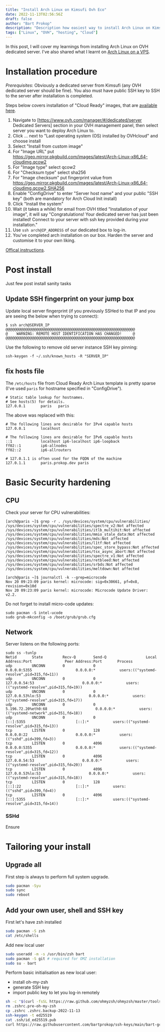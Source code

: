```yaml
---
title: "Install Arch Linux on Kimsufi Ovh Eco"
date: 2022-11-13T02:56:56Z
draft: false
author: "Bart Prokop"
description: "Description how easiest way to install Arch Linux on Kimsufi KS1 aka OVH Eco dedicated server"
tags: ["Linux", "OVH", "hosting", "Cloud"]
---
```


In this post, I will cover my learnings from installing Arch Linux on OVH dedicated server.
I've also shared what I learnt on [Arch Linux on a VPS](https://wiki.archlinux.org/title/Arch_Linux_on_a_VPS).

# Installation procedure

*Prerequisites*: Obviously a dedicated server from Kimsufi (any OVH dedicated server should be fine).
You also must have public SSH key to SSH to the server after installation is completed.

Steps below covers installation of "Cloud Ready" images, that are [available here](https://geo.mirror.pkgbuild.com/images/latest/).

1. Navigate to [https://www.ovh.com/manager/#/dedicated/server Dedicated Servers] section in your OVH management panel, then select server you want to deploy Arch Linux to.
2. Click ... next to "Last operating system (OS) installed by OVHcloud" and choose install
3. Select "Install from custom image"
4. For "Image URL" put https://geo.mirror.pkgbuild.com/images/latest/Arch-Linux-x86_64-cloudimg.qcow2
5. For "Image type" select qcow2
6. For "Checksum type" select sha256
7. For "Image checksum" put fingerprint value from https://geo.mirror.pkgbuild.com/images/latest/Arch-Linux-x86_64-cloudimg.qcow2.SHA256
8. Enable "ConfigDrive" to enter "Server host name" and your public "SSH key" (both are mandatory for Arch Cloud Init install)
9. Click "Install the system"
10. Wait (it takes a while) for email from OVH titled "Installation of your image", it will say "Congratulations! Your dedicated server has just been installed! Connect to your server with ssh key provided during your installation."
11. Use `ssh arch@IP_ADDRESS` of our dedicated box to log-in.
12. You've completed arch installation on our box. Harden the server and customise it to your own liking.

[Offical instructions](https://docs.ovh.com/gb/en/dedicated/bringyourownimage).

# Post install

Just few post install sanity tasks

## Update SSH fingerprint on your jump box

Update local server fingerprint (if you previously SSHed to that IP and you are seeing the below when trying to connect):

```
$ ssh arch@SERVER_IP
@@@@@@@@@@@@@@@@@@@@@@@@@@@@@@@@@@@@@@@@@@@@@@@@@@@@@@@@@@@
@    WARNING: REMOTE HOST IDENTIFICATION HAS CHANGED!     @
@@@@@@@@@@@@@@@@@@@@@@@@@@@@@@@@@@@@@@@@@@@@@@@@@@@@@@@@@@@
```

Use the following to remove old server instance SSH key pinning:

```
ssh-keygen -f ~/.ssh/known_hosts -R "SERVER_IP"
```

## fix hosts file

The `/etc/hosts` file from Cloud Ready Arch Linux template is pretty sparse (I've used `paris` for hostname specified in "ConfigDrive").

```
# Static table lookup for hostnames.
# See hosts(5) for details.
127.0.0.1       paris   paris
```

The above was replaced with this:

```
# The following lines are desirable for IPv4 capable hosts
127.0.0.1       localhost

# The following lines are desirable for IPv6 capable hosts
::1             localhost ip6-localhost ip6-loopback
ff02::1         ip6-allnodes
ff02::2         ip6-allrouters

# 127.0.1.1 is often used for the FQDN of the machine
127.0.1.1       paris.prokop.dev paris
```

# Basic Security hardening

## CPU

Check your server for CPU vulnerabilities:

```
[arch@paris ~]$ grep -r . /sys/devices/system/cpu/vulnerabilities/
/sys/devices/system/cpu/vulnerabilities/spectre_v2:Not affected
/sys/devices/system/cpu/vulnerabilities/itlb_multihit:Not affected
/sys/devices/system/cpu/vulnerabilities/mmio_stale_data:Not affected
/sys/devices/system/cpu/vulnerabilities/mds:Not affected
/sys/devices/system/cpu/vulnerabilities/l1tf:Not affected
/sys/devices/system/cpu/vulnerabilities/spec_store_bypass:Not affected
/sys/devices/system/cpu/vulnerabilities/tsx_async_abort:Not affected
/sys/devices/system/cpu/vulnerabilities/spectre_v1:Not affected
/sys/devices/system/cpu/vulnerabilities/retbleed:Not affected
/sys/devices/system/cpu/vulnerabilities/srbds:Not affected
/sys/devices/system/cpu/vulnerabilities/meltdown:Not affected

[arch@paris ~]$ journalctl -k --grep=microcode
Nov 20 09:23:09 paris kernel: microcode: sig=0x30661, pf=0x8, revision=0x10d
Nov 20 09:23:09 paris kernel: microcode: Microcode Update Driver: v2.2.
```

Do not forget to install micro-code updates:

```
sudo pacman -S intel-ucode
sudo grub-mkconfig -o /boot/grub/grub.cfg
```

## Network

Server listens on the following ports:

```
sudo ss -tunlp
Netid       State         Recv-Q        Send-Q                  Local Address:Port               Peer Address:Port       Process
udp         UNCONN        0             0                             0.0.0.0:5355                    0.0.0.0:*           users:(("systemd-resolve",pid=315,fd=11))
udp         UNCONN        0             0                          127.0.0.54:53                      0.0.0.0:*           users:(("systemd-resolve",pid=315,fd=19))
udp         UNCONN        0             0                       127.0.0.53%lo:53                      0.0.0.0:*           users:(("systemd-resolve",pid=315,fd=17))
udp         UNCONN        0             0                    5.196.72.20%eth0:68                      0.0.0.0:*           users:(("systemd-network",pid=351,fd=18))
udp         UNCONN        0             0                                [::]:5355                       [::]:*           users:(("systemd-resolve",pid=315,fd=13))
tcp         LISTEN        0             128                           0.0.0.0:22                      0.0.0.0:*           users:(("sshd",pid=399,fd=3))
tcp         LISTEN        0             4096                          0.0.0.0:5355                    0.0.0.0:*           users:(("systemd-resolve",pid=315,fd=12))
tcp         LISTEN        0             4096                       127.0.0.54:53                      0.0.0.0:*           users:(("systemd-resolve",pid=315,fd=20))
tcp         LISTEN        0             4096                    127.0.0.53%lo:53                      0.0.0.0:*           users:(("systemd-resolve",pid=315,fd=18))
tcp         LISTEN        0             128                              [::]:22                         [::]:*           users:(("sshd",pid=399,fd=4))
tcp         LISTEN        0             4096                             [::]:5355                       [::]:*           users:(("systemd-resolve",pid=315,fd=14))
```

### SSHd

Ensure 

# Tailoring your install

## Upgrade all

First step is always to perform full system upgrade.

```bash
sudo pacman -Syu
sudo sync
sudo reboot
```

## Add your own user, shell and SSH key

First let's have zsh installed

```bash
sudo pacman -S zsh
cat /etc/shells
```

Add new local user

```bash
sudo useradd -m -s /usr/bin/zsh bart
sudo pacman -S git # required for OMZ installation
sudo su - bart
```

Perform basic initialisation as new local user:

- install oh-my-zsh
- generate SSH key
- import public key to let you log-in remotely

```zsh
sh -c "$(curl -fsSL https://raw.github.com/ohmyzsh/ohmyzsh/master/tools/install.sh)"
rm .zshrc.pre-oh-my-zsh
cp .zshrc .zshrc.backup-2022-11-13
ssh-keygen -t ed25519
cat .ssh/id_ed25519.pub
curl https://raw.githubusercontent.com/bartprokop/ssh-keys/main/bart-gcs.pub >> ~/.ssh/authorized_keys
```
